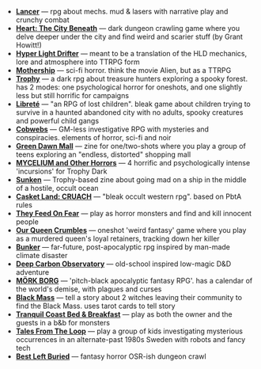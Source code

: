 <!-- TITLE: RPGs -->
<!-- SUBTITLE: Short summaries of various TTRPGS -->

- **[Lancer](https://www.kickstarter.com/projects/massifpress/lancer/description)** ⁠— rpg about mechs. mud & lasers with narrative play and crunchy combat
- **[Heart: The City Beneath](https://www.kickstarter.com/projects/gshowitt/heart-the-city-beneath/description)** ⁠— dark dungeon crawling game where you delve deeper under the city and find weird and scarier stuff (by Grant Howitt!)
- **[Hyper Light Drifter](https://www.kickstarter.com/projects/metalweavegames/hld-rpg/description)** ⁠— meant to be a translation of the HLD mechanics, lore and atmosphere into TTRPG form
- **[Mothership](https://www.mothershiprpg.com/)** ⁠— sci-fi horror. think the movie Alien, but as a TTRPG
- **[Trophy](https://www.kickstarter.com/projects/gauntlet/trophy-rpg/description)** — a dark rpg about treasure hunters exploring a spooky forest. has 2 modes: one psychological horror for oneshots, and one slightly less but still horrific for campaigns
- **[Libreté](https://www.kickstarter.com/projects/gmdk/librete-an-rpg-of-lost-children/description)** — "an RPG of lost children". bleak game about children trying to survive in a haunted abandoned city with no adults, spooky creatures and powerful child gangs 
- **[Cobwebs](https://www.kickstarter.com/projects/exaltedfuneral/cobwebs/description)** — GM-less investigative RPG with mysteries and conspiracies. elements of horror, sci-fi and noir
- **[Green Dawn Mall](https://www.kickstarter.com/projects/2060348300/green-dawn-mall-a-zine-quest-game-0/description)** — zine for one/two-shots where you play a group of teens exploring an "endless, distorted" shopping mall
- **[MYCELIUM and Other Horrors](https://www.kickstarter.com/projects/tknyarlathotep/mycelium-and-other-horrors-4-incursions-for-trophy-dark-rpg/description)** — 4 horrific and psychologically intense 'incursions' for Trophy Dark
- **[Sunken](https://www.kickstarter.com/projects/mikemartens/sunken/description)** — Trophy-based zine about going mad on a ship in the middle of a hostile, occult ocean
- **[Casket Land: CRUACH](https://www.kickstarter.com/projects/bones/casket-land-cruach/description)** — "bleak occult western rpg". based on PbtA rules
- **[They Feed On Fear](https://www.kickstarter.com/projects/alexeivella/they-feed-on-fear-a-horror-rpg/description)** — play as horror monsters and find and kill innocent people
- **[Our Queen Crumbles](https://www.kickstarter.com/projects/blooperly/our-queen-crumbles-a-weird-fantasy-rpg/description)** — oneshot 'weird fantasy' game where you play as a murdered queen's loyal retainers, tracking down her killer
- **[Bunker](https://www.kickstarter.com/projects/hauntedmeat/bunker-an-osr-zine/description)** — far-future, post-apocalyptic rpg inspired by man-made climate disaster
- **[Deep Carbon Observatory](https://www.kickstarter.com/projects/gawain/deep-carbon-observatory-remastered/description)** — old-school inspired low-magic D&D adventure
- **[MÖRK BORG](https://www.kickstarter.com/projects/jnohr/mork-borg/description)** — 'pitch-black apocalyptic fantasy RPG'. has a calendar of the world's demise, with plagues and curses
- **[Black Mass](https://www.kickstarter.com/projects/willjobst/black-mass/description)** — tell a story about 2 witches leaving their community to find the Black Mass. uses tarot cards to tell story
- **[Tranquil Coast Bed & Breakfast](https://worldchampgameco.itch.io/tranquil-coast-bed-breakfast)** — play as both the owner and the guests in a b&b for monsters
- **[Tales From The Loop](https://frialigan.se/en/games/tales-from-the-loop/)** — play a group of kids investigating mysterious occurrences in an alternate-past 1980s Sweden with robots and fancy tech
- **[Best Left Buried](https://www.drivethrurpg.com/product/254584/Best-Left-Buried-Cryptdiggers-Guide-To-Survival)** — fantasy horror OSR-ish dungeon crawl